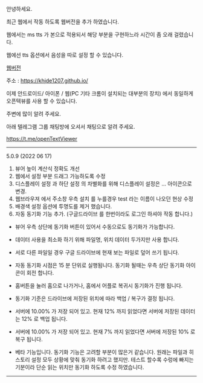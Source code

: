 안녕하세요. 

최근 웹에서 작동 하도록 웹버전을 추가 하였습니다. 

웹에서는 ms tts 가 본으로 적용되서 해당 부분을 구현하느라 시간이 좀 오래 걸렸습니다. 

웹에선 tts 옵션에서 음성을 따로 설정 할 수 있습니다. 

[웹버전](https://khjde1207.github.io/)

주소 : https://khjde1207.github.io/

이제 안드로이드/ 아이폰 / 웹(PC 기타 크롬이 설치되는 대부분의 장치) 에서 동일하게 오픈텍뷰를 사용 할 수 있습니다. 

주변에 많이 알려 주세요. 

아래 텔레그램 그룹 채팅방에 오셔서 채팅으로 알려 주세요. 

https://t.me/openTextViewer

---
5.0.9 (2022 06 17)
1. 뷰어 높이 계산식 정확도 개선 
2. 웹에서 설정 부분 드래그  가능하도록 수정
3. 디스플레이 설정 과 하단 설정 의 차별화를 위해 디스플레이 설정은 ... 아이콘으로 변경. 
4. 웹브라우져 에서 주소창 우측 설치 를 누를경우 test 라는 이름이 나오던 현상 수정 
5. 배경색 설정 옵션에 투명도를 제거 했습니다.
6. 자동 동기화 기능 추가.  (구글드라이브 를 한번이라도 로그인 하셔야 작동 합니다.)
  - 뷰어 우측 상단에 동기화 버튼이 있어서 수동으로도 동기화가 가능합니다. 
  - 데이터 사용을 최소화 하기 위해 파일명, 위치 데이터 두가지만 사용 합니다. 
  - 서로 다른 파일일 경우 구글 드라이브에 현재 보는 파일로 덮어 쓰기 됩니다. 
  - 자동 동기화 시점은 15 분 단위로 실행됨니다. 동기화 될때는 우측 상단 동기화 아이콘이 회전 합니다. 
  - 홈버튼을 눌러 홈으로 나가거나, 홈에서 어플로 복귀시 동기화가 진행 됩니다. 
  - 동기화 기준은 드라이브에 저장된 위치에 따라 백업 / 복구가 결정 됩니다.  
  - 서버에 10.00% 가 저장 되어 있고. 현재 12% 까지 읽었다면 서버에 저장된 데이터는 12% 로 백업 됩니다. 
  - 서버에 10.00% 가 저장 되어 있고. 현재 7% 까지 읽었다면 서버에 저장된 10% 로 복구 됩니다. 
  
  - 베타 기능입니다. 동기화 기능은 고려할 부분이 많은거 같습니다. 원래는 파일과 히스토리 설정 모두 상황에 맞춰 동기화 하려고 했지만. 테스트 할수록 수렁에 빠지는 기분이라 단순 읽는 위치만 동기화 하도록 수정 하였습니다. 
 


---